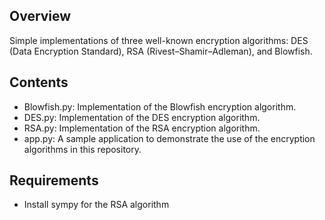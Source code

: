 ## Overview
Simple implementations of three well-known encryption algorithms: DES (Data Encryption Standard), RSA (Rivest–Shamir–Adleman), and Blowfish.

## Contents
 - Blowfish.py: Implementation of the Blowfish encryption algorithm.
 - DES.py: Implementation of the DES encryption algorithm.
 - RSA.py: Implementation of the RSA encryption algorithm.
 - app.py: A sample application to demonstrate the use of the encryption algorithms in this repository.

## Requirements
- Install sympy for the RSA algorithm
